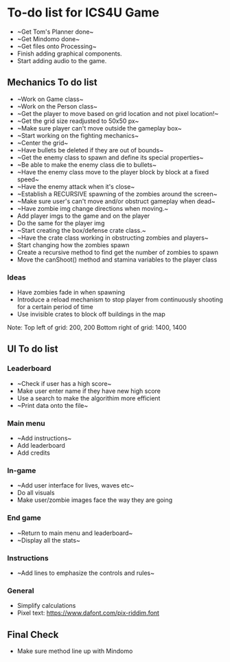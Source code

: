 # To-do list for ICS4U Game

* ~Get Tom's Planner done~
* ~Get Mindomo done~
* ~Get files onto Processing~
* Finish adding graphical components.
* Start adding audio to the game.

## Mechanics To do list
* ~Work on Game class~       
* ~Work on the Person class~
* ~Get the player to move based on grid location and not pixel location!~
* ~Get the grid size readjusted to 50x50 px~
* ~Make sure player can't move outside the gameplay box~
* ~Start working on the fighting mechanics~
* ~Center the grid~
* ~Have bullets be deleted if they are out of bounds~
* ~Get the enemy class to spawn and define its special properties~
* ~Be able to make the enemy class die to bullets~
* ~Have the enemy class move to the player block by block at a fixed speed~
* ~Have the enemy attack when it's close~
* ~Establish a RECURSIVE spawning of the zombies around the screen~
* ~Make sure user's can't move and/or obstruct gameplay when dead~
* ~Have zombie img change directions when moving.~
* Add player imgs to the game and on the player
* Do the same for the player img
* ~Start creating the box/defense crate class.~
* ~Have the crate class working in obstructing zombies and players~
* Start changing how the zombies spawn
* Create a recursive method to find get the number of zombies to spawn
* Move the canShoot() method and stamina variables to the player class


### Ideas
* Have zombies fade in when spawning
* Introduce a reload mechanism to stop player from continuously shooting for a certain period of time
* Use invisible crates to block off buildings in the map

Note: 
Top left of grid: 200, 200
Bottom right of grid: 1400, 1400

## UI To do list
### Leaderboard
* ~Check if user has a high score~
* Make user enter name if they have new high score 
* Use a search to make the algorithim more efficient 
* ~Print data onto the file~
### Main menu
* ~Add instructions~
* Add leaderboard
* Add credits
### In-game
* ~Add user interface for lives, waves etc~
* Do all visuals
* Make user/zombie images face the way they are going
### End game
* ~Return to main menu and leaderboard~
* ~Display all the stats~
### Instructions
* ~Add lines to emphasize the controls and rules~
### General
* Simplify calculations 
* Pixel text: https://www.dafont.com/pix-riddim.font

## Final Check
* Make sure method line up with Mindomo   

